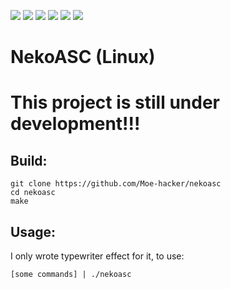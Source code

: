 ![](https://img.shields.io/github/stars/Moe-hacker/nekoasc?style=for-the-badge&color=fee4d0&logo=starship&logoColor=fee4d0)
![](https://img.shields.io/github/forks/Moe-hacker/nekoasc?style=for-the-badge&color=fee4d0&logo=git&logoColor=fee4d0)
![](https://img.shields.io/github/license/Moe-hacker/nekoasc?style=for-the-badge&color=fee4d0&logo=cloudera&logoColor=fee4d0)
![](https://img.shields.io/github/repo-size/Moe-hacker/nekoasc?style=for-the-badge&color=fee4d0&logo=files&logoColor=fee4d0)
![](https://img.shields.io/github/last-commit/Moe-hacker/nekoasc?style=for-the-badge&color=fee4d0&logo=codeigniter&logoColor=fee4d0)
![](https://img.shields.io/badge/language-c-green?style=for-the-badge&color=fee4d0&logo=C&logoColor=fee4d0)
# NekoASC (Linux)
# This project is still under development!!!
## Build:
```
git clone https://github.com/Moe-hacker/nekoasc
cd nekoasc
make
```
## Usage:
I only wrote typewriter effect for it, to use:
```
[some commands] | ./nekoasc
```